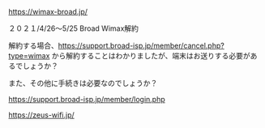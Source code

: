 https://wimax-broad.jp/

２０２１/4/26～5/25 Broad Wimax解約

解約する場合、https://support.broad-isp.jp/member/cancel.php?type=wimax から解約することはわかりましたが、端末はお送りする必要があるでしょうか？

また、その他に手続きは必要なのでしょうか？

https://support.broad-isp.jp/member/login.php




https://zeus-wifi.jp/

